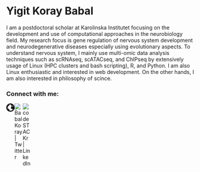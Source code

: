 # Yigit Koray Babal

I am a postdoctoral scholar at Karolinska Institutet focusing on the development and use of computational approaches in the neurobiology field. My research focus is gene regulation of nervous system development and neurodegenerative diseases especially using evolutionary aspects. To understand nervous system, I mainly use multi-omic data analysis techniques such as scRNAseq, scATACseq, and ChIPseq by extensively usage of Linux (HPC clusters and bash scripting), R, and Python. I am also Linux enthusiastic and interested in web development. On the other hands, I am also interested in philosophy of scince.

### Connect with me:

[<img align="left" alt="yigitbabal.xyz" width="22px" src="https://raw.githubusercontent.com/iconic/open-iconic/master/svg/globe.svg" />](https://yigitbabal.github.io/)
[<img align="left" alt="BabalKoray | Twitter" width="22px" src="https://cdn.jsdelivr.net/npm/simple-icons@v3/icons/twitter.svg" />](https://twitter.com/BabalKoray)
[<img align="left" alt="codeSTACKr | LinkedIn" width="22px" src="https://cdn.jsdelivr.net/npm/simple-icons@v3/icons/linkedin.svg" />](https://www.linkedin.com/in/yigit-koray-babal-b76317137/)
<br />
<br />
